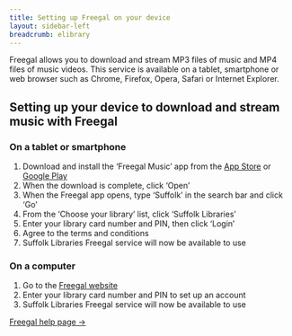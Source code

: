 ```yaml
---
title: Setting up Freegal on your device
layout: sidebar-left
breadcrumb: elibrary
---
```

Freegal allows you to download and stream MP3 files of music and MP4 files of music videos. This service is available on a tablet, smartphone or web browser such as Chrome, Firefox, Opera, Safari or Internet Explorer.

## Setting up your device to download and stream music with Freegal

### On a tablet or smartphone

1. Download and install the ‘Freegal Music’ app from the [App Store](https://itunes.apple.com/in/app/freegal-music/id508036345?mt=8) or [Google Play](https://play.google.com/store/apps/details?id=com.libraryideas.freegalmusic)
2. When the download is complete, click ‘Open’
3. When the Freegal app opens, type ‘Suffolk’ in the search bar and click ‘Go’
4. From the ‘Choose your library’ list, click ‘Suffolk Libraries’
5. Enter your library card number and PIN, then click ‘Login’
6. Agree to the terms and conditions
7. Suffolk Libraries Freegal service will now be available to use

### On a computer

1. Go to the [Freegal website](http://suffolklibraries.freegalmusic.com)
2. Enter your library card number and PIN to set up an account
3. Suffolk Libraries Freegal service will now be available to use

[Freegal help page →](http://suffolklibraries.freegalmusic.com/questions)
